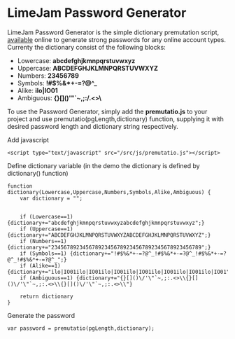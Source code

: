 # LimeJam Password Generator
LimeJam Password Generator is the simple dictionary premutation script, <a href="https://password.limejam.com/">available</a> online to generate strong passwords for any online account types. Currenty the dictionary consist of the following blocks: 
* Lowercase: **abcdefghjkmnpqrstuvwxyz**
* Uppercase: **ABCDEFGHJKLMNPQRSTUVWXYZ**
* Numbers: **23456789**
* Symbols: **!#$%&*+-=?@^_**
* Alike: **ilo|IO01**
* Ambiguous: **{}\[]()\'\"`~,;:/.<>\\**

To use the Password Generator, simply add the **premutatio.js** to your project and use premutatio(pgLength,dictionary) function, supplying it with desired password length and dictionary string respectively.

Add javascript

    <script type="text/javascript" src="/src/js/premutatio.js"></script>

Define dictionary variable (in the demo the dictionary is defined by dictionary() function)  

    function dictionary(Lowercase,Uppercase,Numbers,Symbols,Alike,Ambiguous) {
        var dictionary = "";


        if (Lowercase==1) {dictionary+="abcdefghjkmnpqrstuvwxyzabcdefghjkmnpqrstuvwxyz";}
        if (Uppercase==1) {dictionary+="ABCDEFGHJKLMNPQRSTUVWXYZABCDEFGHJKLMNPQRSTUVWXYZ";}
        if (Numbers==1) {dictionary+="234567892345678923456789234567892345678923456789";}
        if (Symbols==1) {dictionary+="!#$%&*+-=?@^_!#$%&*+-=?@^_!#$%&*+-=?@^_!#$%&*+-=?@^_";}
        if (Alike==1) {dictionary+="ilo|IO01ilo|IO01ilo|IO01ilo|IO01ilo|IO01ilo|IO01ilo|IO01";}
        if (Ambiguous==1) {dictionary+="{}[]()\/'\"`~,;:.<>\\{}[]()\/'\"`~,;:.<>\\{}[]()\/'\"`~,;:.<>\\"}

        return dictionary
    }

Generate the password

    var password = premutatio(pgLength,dictionary);